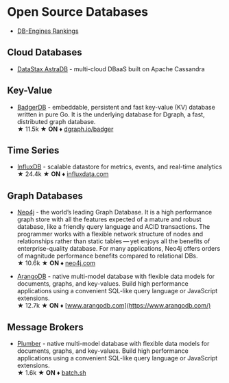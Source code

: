 # Open Source Databases

* [DB-Engines Rankings](https://db-engines.com/en/ranking)

## Cloud Databases

* [DataStax AstraDB](https://www.datastax.com/) - multi-cloud DBaaS built on Apache Cassandra

## Key-Value

* [BadgerDB](https://github.com/dgraph-io/badger/) - embeddable, persistent and fast key-value (KV) database written in pure Go. It is the underlying database for Dgraph, a fast, distributed graph database.  
&#9733; 11.5k &#9733; **ON** &#9830; [dgraph.io/badger](https://dgraph.io/badger)

## Time Series

* [InfluxDB](https://github.com/influxdata/influxdb) - scalable datastore for metrics, events, and real-time analytics  
&#9733; 24.4k &#9733; **ON** &#9830; [influxdata.com](https://influxdata.com/)

## Graph Databases

* [Neo4j](https://github.com/neo4j) - the world’s leading Graph Database. It is a high performance graph store with all the features expected of a mature and robust database, like a friendly query language and ACID transactions. The programmer works with a flexible network structure of nodes and relationships rather than static tables — yet enjoys all the benefits of enterprise-quality database. For many applications, Neo4j offers orders of magnitude performance benefits compared to relational DBs.  
&#9733; 10.6k &#9733; **ON** &#9830; [neo4j.com](http://neo4j.com)

* [ArangoDB](https://github.com/arangodb) - native multi-model database with flexible data models for documents, graphs, and key-values. Build high performance applications using a convenient SQL-like query language or JavaScript extensions.  
&#9733; 12.7k &#9733; **ON** &#9830; [www.arangodb.com](https://www.arangodb.com/)

## Message Brokers

* [Plumber](https://github.com/batchcorp/plumber) - native multi-model database with flexible data models for documents, graphs, and key-values. Build high performance applications using a convenient SQL-like query language or JavaScript extensions.  
&#9733; 1.6k &#9733; **ON** &#9830; [batch.sh](https://batch.sh/)
